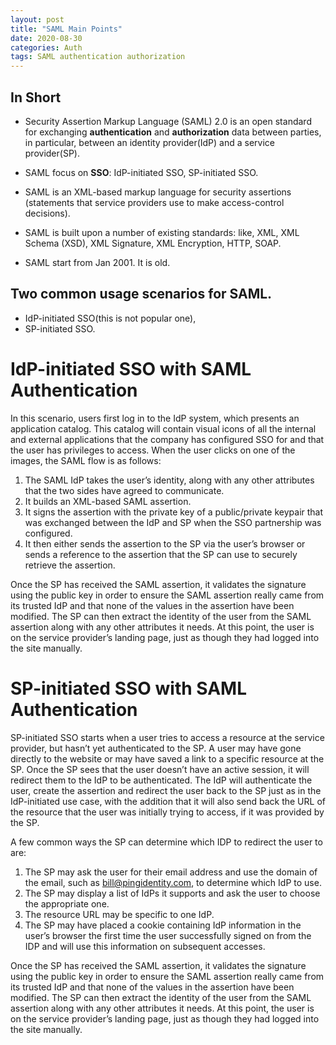 ```yaml
---
layout: post
title: "SAML Main Points"
date: 2020-08-30 
categories: Auth
tags: SAML authentication authorization
---
```


## In Short

- Security Assertion Markup Language (SAML) 2.0 is an open standard for exchanging **authentication** and **authorization** data between parties, in particular, between an identity provider(IdP) and a service provider(SP).

- SAML focus on **SSO**: IdP-initiated SSO, SP-initiated SSO.

- SAML is an XML-based markup language for security assertions (statements that service providers use to make access-control decisions).

- SAML is built upon a number of existing standards: like, XML, XML Schema (XSD), XML Signature, XML Encryption, HTTP, SOAP.

- SAML start from Jan 2001. It is old.

## Two common usage scenarios for SAML.

- IdP-initiated SSO(this is not popular one),
- SP-initiated SSO.

# IdP-initiated SSO with SAML Authentication

In this scenario, users first log in to the IdP system, which presents an application catalog. This catalog will contain visual icons of all the internal and external applications that the company has configured SSO for and that the user has privileges to access.
When the user clicks on one of the images, the SAML flow is as follows:

1. The SAML IdP takes the user’s identity, along with any other attributes that the two sides have agreed to communicate.
2. It builds an XML-based SAML assertion.
3. It signs the assertion with the private key of a public/private keypair that was exchanged between the IdP and SP when the SSO partnership was configured.
4. It then either sends the assertion to the SP via the user’s browser or sends a reference to the assertion that the SP can use to securely retrieve the assertion.

Once the SP has received the SAML assertion, it validates the signature using the public key in order to ensure the SAML assertion really came from its trusted IdP and that none of the values in the assertion have been modified.
The SP can then extract the identity of the user from the SAML assertion along with any other attributes it needs. At this point, the user is on the service provider’s landing page, just as though they had logged into the site manually.

# SP-initiated SSO with SAML Authentication

SP-initiated SSO starts when a user tries to access a resource at the service provider, but hasn’t yet authenticated to the SP. A user may have gone directly to the website or may have saved a link to a specific resource at the SP. Once the SP sees that the user doesn’t have an active session, it will redirect them to the IdP to be authenticated. The IdP will authenticate the user, create the assertion and redirect the user back to the SP just as in the IdP-initiated use case, with the addition that it will also send back the URL of the resource that the user was initially trying to access, if it was provided by the SP.

A few common ways the SP can determine which IDP to redirect the user to are:

1. The SP may ask the user for their email address and use the domain of the email, such as bill@pingidentity.com, to determine which IdP to use.
2. The SP may display a list of IdPs it supports and ask the user to choose the appropriate one.
3. The resource URL may be specific to one IdP.
4. The SP may have placed a cookie containing IdP information in the user’s browser the first time the user successfully signed on from the IDP and will use this information on subsequent accesses.

Once the SP has received the SAML assertion, it validates the signature using the public key in order to ensure the SAML assertion really came from its trusted IdP and that none of the values in the assertion have been modified. The SP can then extract the identity of the user from the SAML assertion along with any other attributes it needs. At this point, the user is on the service provider’s landing page, just as though they had logged into the site manually.
